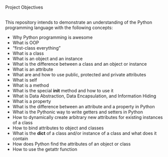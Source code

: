Project Objectives<br><br>

This repository intends to demonstrate an understanding of the Python programming language with the following concepts:<br>
* Why Python programming is awesome<br>
* What is OOP<br>
* “first-class everything”<br>
* What is a class<br>
* What is an object and an instance<br>
* What is the difference between a class and an object or instance<br>
* What is an attribute<br>
* What are and how to use public, protected and private attributes<br>
* What is self<br>
* What is a method<br>
* What is the special __init__ method and how to use it<br>
* What is Data Abstraction, Data Encapsulation, and Information Hiding<br>
* What is a property<br>
* What is the difference between an attribute and a property in Python<br>
* What is the Pythonic way to write getters and setters in Python<br>
* How to dynamically create arbitrary new attributes for existing instances of a class<br>
* How to bind attributes to object and classes<br>
* What is the __dict__ of a class and/or instance of a class and what does it contain<br>
* How does Python find the attributes of an object or class<br>
* How to use the getattr function

